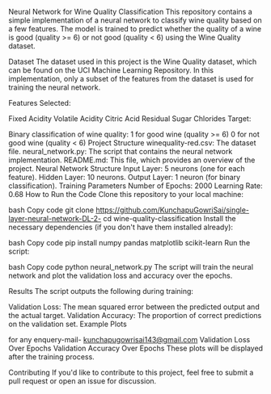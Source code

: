 Neural Network for Wine Quality Classification
This repository contains a simple implementation of a neural network to classify wine quality based on a few features. The model is trained to predict whether the quality of a wine is good (quality >= 6) or not good (quality < 6) using the Wine Quality dataset.

Dataset
The dataset used in this project is the Wine Quality dataset, which can be found on the UCI Machine Learning Repository. In this implementation, only a subset of the features from the dataset is used for training the neural network.

Features Selected:

Fixed Acidity
Volatile Acidity
Citric Acid
Residual Sugar
Chlorides
Target:

Binary classification of wine quality:
1 for good wine (quality >= 6)
0 for not good wine (quality < 6)
Project Structure
winequality-red.csv: The dataset file.
neural_network.py: The script that contains the neural network implementation.
README.md: This file, which provides an overview of the project.
Neural Network Structure
Input Layer: 5 neurons (one for each feature).
Hidden Layer: 10 neurons.
Output Layer: 1 neuron (for binary classification).
Training Parameters
Number of Epochs: 2000
Learning Rate: 0.68
How to Run the Code
Clone this repository to your local machine:

bash
Copy code
git clone https://github.com/KunchapuGowriSai/single-layer-neural-network-DL-2-
cd wine-quality-classification
Install the necessary dependencies (if you don't have them installed already):

bash
Copy code
pip install numpy pandas matplotlib scikit-learn
Run the script:

bash
Copy code
python neural_network.py
The script will train the neural network and plot the validation loss and accuracy over the epochs.

Results
The script outputs the following during training:

Validation Loss: The mean squared error between the predicted output and the actual target.
Validation Accuracy: The proportion of correct predictions on the validation set.
Example Plots

for any enquery-mail- kunchapugowrisai143@gmail.com
Validation Loss Over Epochs
Validation Accuracy Over Epochs
These plots will be displayed after the training process.

Contributing
If you'd like to contribute to this project, feel free to submit a pull request or open an issue for discussion.
